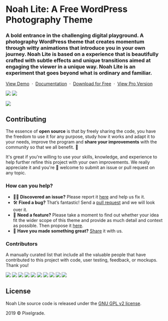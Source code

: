 # Noah Lite: A Free WordPress Photography Theme
### A bold entrance in the challenging digital playground. A photography WordPress theme that creates momentum through witty animations that introduce you in your own journey. Noah Lite is based on a experience that is beautifully crafted with subtle effects and unique transitions aimed at engaging the viewer in a unique way. Noah Lite is an experiment that goes beyond what is ordinary and familiar.

[View Demo](https://demos.pixelgrade.com/noah-lite/) &nbsp;·&nbsp; [Documentation](https://pixelgrade.com/noah-lite-documentation/) &nbsp;·&nbsp; [Download for Free](https://downloads.wordpress.org/theme/noah-lite.latest-stable.zip) &nbsp;·&nbsp; [View Pro Version](https://pixelgrade.com/themes/noah-pro/)

[![](https://img.shields.io/github/issues-closed/pixelgrade/noah-lite.svg?color=6cc644&label=Issues)](https://github.com/pixelgrade/noah-lite/issues?utf8=%E2%9C%93&q=is%3Aissue+is%3Aclosed+) [![](https://img.shields.io/github/issues/pixelgrade/noah-lite.svg?color=4078c0&label=%20)](https://github.com/pixelgrade/noah-lite/issues?utf8=%E2%9C%93&q=is%3Aissue+is%3Aopen)

[![](https://user-images.githubusercontent.com/46342490/61280491-a5478d00-a7c0-11e9-959d-7bf1a4e0fcd9.jpg)](https://pixelgrade.com/themes/noah-lite/)

## Contributing
The essence of **open source** is that by freely sharing the code, you have the freedom to use it for any purpose, study how it works and adapt it to your needs, improve the program and **share your improvements** with the community so that we all benefit. 🙏

It's great if you're willing to use your skills, knowledge, and experience to help further refine this project with your own improvements. We really appreciate it and you're 💯 welcome to submit an issue or pull request on any topic.

### How can you help?
-  🕵️‍♀️ **Discovered an issue?** Please report it [here](https://github.com/pixelgrade/noah-lite/issues/new "here") and help us fix it.
- 🛠 **Fixed a bug?** That’s fantastic! Send a [pull request](https://github.com/pixelgrade/noah-lite/pulls "pull request") and we will look over it.
- 🔮 **Need a feature?** Please take a moment to find out whether your idea fit the wider scope of this theme and provide as much detail and context as possible. Then propose it [here](https://github.com/pixelgrade/noah-lite/issues/new).
- 💎 **Have you made something great?** [Share](https://github.com/pixelgrade/noah-lite/issues/new "Share") it with us.

### Contributors
A manually curated list that include all the valuable people that have contributed to this project with code, user testing, feedback, or mockups. Thank you!

[![](https://github.com/razwan.png?size=64)](https://github.com/razwan) [![](https://github.com/vladolaru.png?size=64)](https://github.com/vladolaru) [![](https://github.com/georgeolaru.png?size=64)](https://github.com/georgeolaru) [![](https://github.com/alinclamba.png?size=64)](https://github.com/alinclamba) [![](https://github.com/oanafilip.png?size=64)](https://github.com/oanafilip)  [![](https://github.com/andreilupu.png?size=64)](https://github.com/andreilupu)  [![](https://github.com/cristian-frumusanu.png?size=64)](https://github.com/cristian-frumusanu) [![](https://github.com/BurloiuCosmin.png?size=64)](https://github.com/BurloiuCosmin) [![](https://github.com/ilincaroman.png?size=64)](https://github.com/ilincaroman) [![](https://github.com/alexandra-budeanu.png?size=64)](https://github.com/alexandra-budeanu)

## License
Noah Lite source code is released under the [GNU GPL v2 license](https://www.gnu.org/licenses/old-licenses/gpl-2.0.en.html).

2019 © Pixelgrade.

